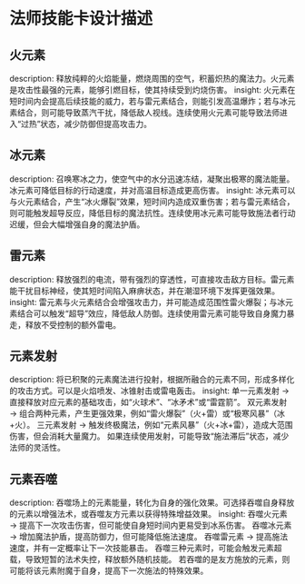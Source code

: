 # 法师技能卡设计描述

## 火元素

description: 释放纯粹的火焰能量，燃烧周围的空气，积蓄炽热的魔法力。火元素是攻击性最强的元素，能够引燃目标，使其持续受到灼烧伤害。
insight: 火元素在短时间内会提高后续技能的威力，若与雷元素结合，则能引发高温爆炸；若与冰元素结合，则可能导致蒸汽干扰，降低敌人视线。连续使用火元素可能导致法师进入“过热”状态，减少防御但提高攻击力。

## 冰元素

description: 召唤寒冰之力，使空气中的水分迅速冻结，凝聚出极寒的魔法能量。冰元素可降低目标的行动速度，并对高温目标造成更高伤害。
insight: 冰元素可以与火元素结合，产生“冰火爆裂”效果，短时间内造成双重伤害；若与雷元素结合，则可能触发超导反应，降低目标的魔法抗性。连续使用冰元素可能导致施法者行动迟缓，但会大幅增强自身的魔法护盾。

## 雷元素

description: 释放强烈的电流，带有强烈的穿透性，可直接攻击敌方目标。雷元素能干扰目标神经，使其短时间陷入麻痹状态，并在潮湿环境下发挥更强效果。
insight: 雷元素与火元素结合会增强攻击力，并可能造成范围性雷火爆裂；与冰元素结合可以触发“超导”效应，降低敌人防御。连续使用雷元素可能导致自身魔力暴走，释放不受控制的额外雷电。

## 元素发射

description: 将已积聚的元素魔法进行投射，根据所融合的元素不同，形成多样化的攻击方式。可以是火焰喷发、冰锥射击或雷电轰击。
insight:
单一元素发射 → 直接释放对应元素的基础攻击，如“火球术”、“冰矛术”或“雷霆箭”。
双元素发射 → 组合两种元素，产生更强效果，例如“雷火爆裂”（火+雷）或“极寒风暴”（冰+火）。
三元素发射 → 触发终极魔法，例如“元素风暴”（火+冰+雷），造成大范围伤害，但会消耗大量魔力。
如果连续使用发射，可能导致“施法滞后”状态，减少法师的灵活性。

## 元素吞噬

description: 吞噬场上的元素能量，转化为自身的强化效果。可选择吞噬自身释放的元素以增强法术，或吞噬友方元素以获得特殊增益效果。
insight:
吞噬火元素 → 提高下一次攻击伤害，但可能使自身短时间内更易受到冰系伤害。
吞噬冰元素 → 增加魔法护盾，提高防御力，但可能降低施法速度。
吞噬雷元素 → 提高施法速度，并有一定概率让下一次技能暴击。
吞噬三种元素时，可能会触发元素超载，导致短暂的法术失控，释放额外随机技能。
若吞噬的是友方施放的元素，则可能将该元素附魔于自身，提高下一次施法的特殊效果。
